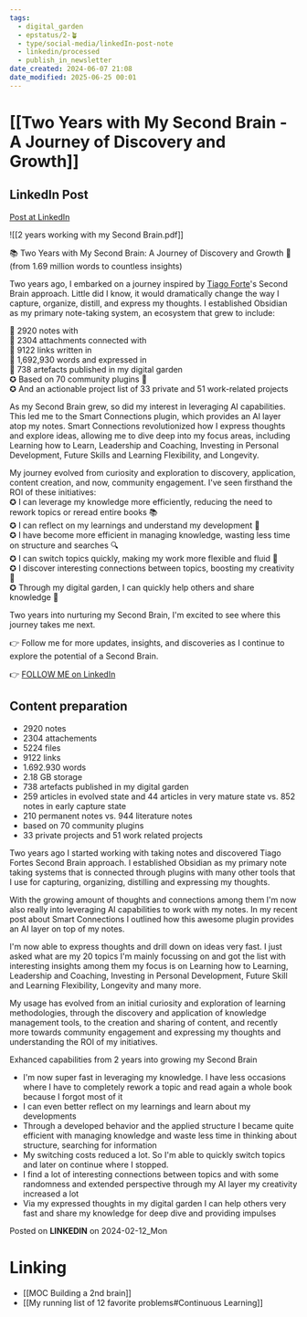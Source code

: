 ```yaml
---
tags:
  - digital_garden
  - epstatus/2-🪴
  - type/social-media/linkedIn-post-note
  - linkedin/processed
  - publish_in_newsletter
date_created: 2024-06-07 21:08
date_modified: 2025-06-25 00:01
---
```

# [[Two Years with My Second Brain - A Journey of Discovery and Growth]]

## LinkedIn Post

[Post at LinkedIn](https://www.linkedin.com/posts/sebastiankamilli_2-years-of-working-with-my-second-brain-activity-7162724513686753280-eHux?utm_source=share&utm_medium=member_desktop)

![[2 years working with my Second Brain.pdf]]

📚 Two Years with My Second Brain: A Journey of Discovery and Growth 🧠  
(from 1.69 million words to countless insights)  
  
Two years ago, I embarked on a journey inspired by [](https://www.linkedin.com/in/ACoAAAKCWZYB0BJT397p4ZgCANFOp93epEb3djc)[Tiago Forte](https://www.linkedin.com/in/tiagoforte/)'s Second Brain approach. Little did I know, it would dramatically change the way I capture, organize, distill, and express my thoughts. I established Obsidian as my primary note-taking system, an ecosystem that grew to include:  
  
📝 2920 notes with  
📎 2304 attachments connected with  
🔗 9122 links written in  
📖 1,692,930 words and expressed in  
🌱 738 artefacts published in my digital garden  
✪ Based on 70 community plugins 🧩  
✪ And an actionable project list of 33 private and 51 work-related projects  
  
As my Second Brain grew, so did my interest in leveraging AI capabilities. This led me to the Smart Connections plugin, which provides an AI layer atop my notes. Smart Connections revolutionized how I express thoughts and explore ideas, allowing me to dive deep into my focus areas, including Learning how to Learn, Leadership and Coaching, Investing in Personal Development, Future Skills and Learning Flexibility, and Longevity.  
  
My journey evolved from curiosity and exploration to discovery, application, content creation, and now, community engagement. I've seen firsthand the ROI of these initiatives:  
✪ I can leverage my knowledge more efficiently, reducing the need to rework topics or reread entire books 📚  
✪ I can reflect on my learnings and understand my development 🧐  
✪ I have become more efficient in managing knowledge, wasting less time on structure and searches 🔍  
✪ I can switch topics quickly, making my work more flexible and fluid 🔄  
✪ I discover interesting connections between topics, boosting my creativity 🎨  
✪ Through my digital garden, I can quickly help others and share knowledge 🌱  
  
Two years into nurturing my Second Brain, I'm excited to see where this journey takes me next.  
  
👉 Follow me for more updates, insights, and discoveries as I continue to explore the potential of a Second Brain.

👉 [FOLLOW ME on LinkedIn](https://www.linkedin.com/comm/mynetwork/discovery-see-all?usecase=PEOPLE_FOLLOWS&followMember=sebastiankamilli)

## Content preparation

+ 2920 notes
+ 2304 attachements
+ 5224 files
+ 9122 links
+ 1.692.930 words
+ 2.18 GB storage
+ 738 artefacts published in my digital garden
+ 259 articles in evolved state and 44 articles in very mature state vs. 852 notes in early capture state
+ 210 permanent notes vs. 944 literature notes
+ based on 70 community plugins
+ 33 private projects and 51 work related projects

Two years ago I started working with taking notes and discovered Tiago Fortes Second Brain approach. I established Obsidian as my primary note taking systems that is connected through plugins with many other tools that I use for capturing,  organizing, distilling and expressing my thoughts. 

With the growing amount of thoughts and connections among them I'm now also really into leveraging AI capabilities to work with my notes. In my recent post about Smart Connections I outlined how this awesome plugin provides an AI layer on top of my notes. 

I'm now able to express thoughts and drill down on ideas very fast. I just asked what are my 20 topics I'm mainly focussing on and got the list with interesting insights among them my focus is on Learning how to Learning, Leadership and Coaching, Investing in Personal Development, Future Skill and Learning Flexibility, Longevity and many more.

My usage has evolved from an initial curiosity and exploration of learning methodologies, through the discovery and application of knowledge management tools, to the creation and sharing of content, and recently more towards community engagement and expressing my thoughts and understanding the ROI of my initiatives.

Exhanced capabilities from 2 years into growing my Second Brain
+ I'm now super fast in leveraging my knowledge. I have less occasions where I have to completely rework a topic and read again a whole book because I forgot most of it
+ I can even better reflect on my learnings and learn about my developments
+ Through a developed behavior and the applied structure I became quite efficient with managing knowledge and waste less time in thinking about structure, searching for information
+ My switching costs reduced a lot. So I'm able to quickly switch topics and later on continue where I stopped. 
+ I find a lot of interesting connections between topics and with some randomness and extended perspective through my AI layer my creativity increased a lot
+ Via my expressed thoughts in my digital garden I can help others very fast and share my knowledge for deep dive and providing impulses

Posted on **LINKEDIN** on 2024-02-12_Mon

# Linking

+ [[MOC Building a 2nd brain]]
+ [[My running list of 12 favorite problems#Continuous Learning]]